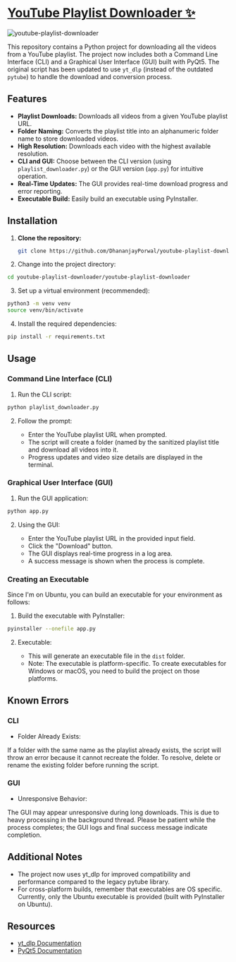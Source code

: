# [YouTube Playlist Downloader ✨](https://github.com/DhananjayPorwal/youtube-playlist-downloader/releases/download/v2.0/youtube-playlist-downloader.zip)

![youtube-playlist-downloader](https://socialify.git.ci/DhananjayPorwal/youtube-playlist-downloader/image?font=Jost&forks=1&issues=1&language=1&logo=https%3A%2F%2Fupload.wikimedia.org%2Fwikipedia%2Fcommons%2Fthumb%2F0%2F09%2FYouTube_full-color_icon_%25282017%2529.svg%2F120px-YouTube_full-color_icon_%25282017%2529.svg.png&name=1&owner=1&pattern=Floating%20Cogs&pulls=1&stargazers=1&theme=Auto)

This repository contains a Python project for downloading all the videos from a YouTube playlist. The project now includes both a Command Line Interface (CLI) and a Graphical User Interface (GUI) built with PyQt5. The original script has been updated to use `yt_dlp` (instead of the outdated `pytube`) to handle the download and conversion process.

## Features

- **Playlist Downloads:** Downloads all videos from a given YouTube playlist URL.
- **Folder Naming:** Converts the playlist title into an alphanumeric folder name to store downloaded videos.
- **High Resolution:** Downloads each video with the highest available resolution.
- **CLI and GUI:** Choose between the CLI version (using `playlist_downloader.py`) or the GUI version (`app.py`) for intuitive operation.
- **Real-Time Updates:** The GUI provides real-time download progress and error reporting.
- **Executable Build:** Easily build an executable using PyInstaller.

## Installation

1. **Clone the repository:**

   ```bash
   git clone https://github.com/DhananjayPorwal/youtube-playlist-downloader.git
   ```

2. Change into the project directory:

```bash
cd youtube-playlist-downloader/youtube-playlist-downloader
```

3. Set up a virtual environment (recommended):

```bash
python3 -m venv venv
source venv/bin/activate
```

4. Install the required dependencies:

```bash
pip install -r requirements.txt
```

## Usage

### Command Line Interface (CLI)

1. Run the CLI script:

```bash
python playlist_downloader.py
```

2. Follow the prompt:

   + Enter the YouTube playlist URL when prompted.
   + The script will create a folder (named by the sanitized playlist title and download all videos into it.
   + Progress updates and video size details are displayed in the terminal.

### Graphical User Interface (GUI)

1. Run the GUI application:

```bash
python app.py
```

2. Using the GUI:

   + Enter the YouTube playlist URL in the provided input field.
   + Click the "Download" button.
   + The GUI displays real-time progress in a log area.
   + A success message is shown when the process is complete.

### Creating an Executable

Since I'm on Ubuntu, you can build an executable for your environment as follows:

1. Build the executable with PyInstaller:

```bash
pyinstaller --onefile app.py
```

2. Executable:

   + This will generate an executable file in the `dist` folder.
   + Note: The executable is platform-specific. To create executables for Windows or macOS, you need to build the project on those platforms.

## Known Errors

### CLI

+ Folder Already Exists:

If a folder with the same name as the playlist already exists, the script will throw an error because it cannot recreate the folder. To resolve, delete or rename the existing folder before running the script.

### GUI

+ Unresponsive Behavior:

The GUI may appear unresponsive during long downloads. This is due to heavy processing in the background thread. Please be patient while the process completes; the GUI logs and final success message indicate completion.

## Additional Notes
+ The project now uses yt_dlp for improved compatibility and performance compared to the legacy pytube library.
+ For cross-platform builds, remember that executables are OS specific. Currently, only the Ubuntu executable is provided (built with PyInstaller on Ubuntu).

## Resources
+ [yt_dlp Documentation](https://github.com/yt-dlp/yt-dlp)
+ [PyQt5 Documentation](https://www.riverbankcomputing.com/software/pyqt/intro)